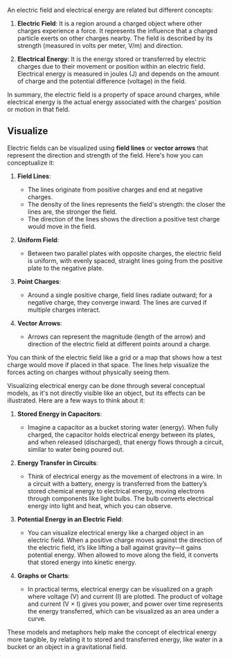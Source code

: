An electric field and electrical energy are related but different concepts:

1. **Electric Field**: It is a region around a charged object where other charges experience a force. It represents the influence that a charged particle exerts on other charges nearby. The field is described by its strength (measured in volts per meter, V/m) and direction.

2. **Electrical Energy**: It is the energy stored or transferred by electric charges due to their movement or position within an electric field. Electrical energy is measured in joules (J) and depends on the amount of charge and the potential difference (voltage) in the field.

In summary, the electric field is a property of space around charges, while electrical energy is the actual energy associated with the charges' position or motion in that field.

## Visualize

Electric fields can be visualized using **field lines** or **vector arrows** that represent the direction and strength of the field. Here's how you can conceptualize it:

1. **Field Lines**: 
   - The lines originate from positive charges and end at negative charges.
   - The density of the lines represents the field's strength: the closer the lines are, the stronger the field.
   - The direction of the lines shows the direction a positive test charge would move in the field.

2. **Uniform Field**: 
   - Between two parallel plates with opposite charges, the electric field is uniform, with evenly spaced, straight lines going from the positive plate to the negative plate.
   
3. **Point Charges**: 
   - Around a single positive charge, field lines radiate outward; for a negative charge, they converge inward. The lines are curved if multiple charges interact.

4. **Vector Arrows**:
   - Arrows can represent the magnitude (length of the arrow) and direction of the electric field at different points around a charge.

You can think of the electric field like a grid or a map that shows how a test charge would move if placed in that space. The lines help visualize the forces acting on charges without physically seeing them.

Visualizing electrical energy can be done through several conceptual models, as it's not directly visible like an object, but its effects can be illustrated. Here are a few ways to think about it:

1. **Stored Energy in Capacitors**: 
   - Imagine a capacitor as a bucket storing water (energy). When fully charged, the capacitor holds electrical energy between its plates, and when released (discharged), that energy flows through a circuit, similar to water being poured out.

2. **Energy Transfer in Circuits**:
   - Think of electrical energy as the movement of electrons in a wire. In a circuit with a battery, energy is transferred from the battery’s stored chemical energy to electrical energy, moving electrons through components like light bulbs. The bulb converts electrical energy into light and heat, which you can observe.

3. **Potential Energy in an Electric Field**:
   - You can visualize electrical energy like a charged object in an electric field. When a positive charge moves against the direction of the electric field, it’s like lifting a ball against gravity—it gains potential energy. When allowed to move along the field, it converts that stored energy into kinetic energy.

4. **Graphs or Charts**:
   - In practical terms, electrical energy can be visualized on a graph where voltage (V) and current (I) are plotted. The product of voltage and current (V × I) gives you power, and power over time represents the energy transferred, which can be visualized as an area under a curve.

These models and metaphors help make the concept of electrical energy more tangible, by relating it to stored and transferred energy, like water in a bucket or an object in a gravitational field.

